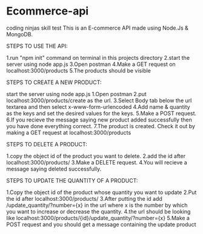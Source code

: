 # Ecommerce-api
coding ninjas skill test
This is an E-commerce API made using Node.Js & MongoDB.

STEPS TO USE THE API:

1.run "npm init" command on terminal in this projects directory
2.start the server using node app.js
3.Open postman
4.Make a GET request on localhost:3000/products
5.The products should be visible

STEPS TO CREATE A NEW PRODUCT:

start the server using node app.js
1.Open postman
2.put localhost:3000/products/create as the url.
3.Select Body tab below the url textarea and then select x-www-form-urlencoded
4.Add name & quantity as the keys and set the desired values for the keys.
5.Make a POST request.
6.If you recieve the message saying new product added successfully then you have done everything correct.
7.The product is created. Check it out by making a GET request at localhost:3000/products

STEPS TO DELETE A PRODUCT:

1.copy the object id of the product you want to delete.
2.add the id after localhost:3000/products/
3.Make a DELETE request.
4.You will recieve a message saying deleted successfully.

STEPS TO UPDATE THE QUANTITY OF A PRODUCT:

1.Copy the object id of the product whose quantity you want to update
2.Put the id after localhost:3000/products/
3.After putting the id add /update_quantity/?number={x} in the url where x is the number by which you want to increase or decrease the quantity.
4.the url should be looking like localhost:3000/products/{id}/update_quantity/?number={x}
5.Make a POST request and you should get a message containing the update product
